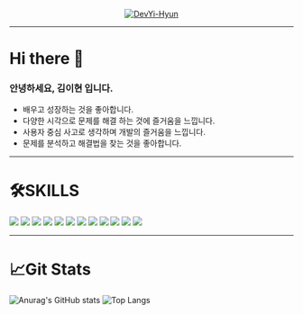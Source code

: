 <div align="center">
  
[![DevYi-Hyun](https://github.com/dev-yihyun/dev-yihyun/assets/67820737/f81efb8c-5fba-4001-8d05-aaa9ac91ce36)](https://dev-yihyun.github.io/)
</div>

---

# Hi there 👋
### 안녕하세요, 김이현 입니다.
- 배우고 성장하는 것을 좋아합니다.
- 다양한 시각으로 문제를 해결 하는 것에 즐거움을 느낍니다.
- 사용자 중심 사고로 생각하며 개발의 즐거움을 느낍니다.
- 문제를 분석하고 해결법을 찾는 것을 좋아합니다.

---

# 🛠️SKILLS
<img src="https://img.shields.io/badge/react-61DAFB?style=for-the-badge&logo=react&logoColor=white"> <img src="https://img.shields.io/badge/react-61DAFB?style=for-the-badge&logo=react&logoColor=white"> <img src="https://img.shields.io/badge/javascript-F7DF1E?style=for-the-badge&logo=javascript&logoColor=white"> <img src="https://img.shields.io/badge/node.js-5FA04E?style=for-the-badge&logo=node.js&logoColor=white"> <img src="https://img.shields.io/badge/python-3776AB?style=for-the-badge&logo=python&logoColor=white"> <img src="https://img.shields.io/badge/mysql-4479A1?style=for-the-badge&logo=mysql&logoColor=white"> <img src="https://img.shields.io/badge/kotlin-7F52FF?style=for-the-badge&logo=kotlin&logoColor=white"> <img src="https://img.shields.io/badge/android-34A853?style=for-the-badge&logo=android&logoColor=white"> <img src="https://img.shields.io/badge/oracle-F80000?style=for-the-badge&logo=oracle&logoColor=white"> <img src="https://img.shields.io/badge/webrtc-333333?style=for-the-badge&logo=webrtc&logoColor=white"> <img src="https://img.shields.io/badge/socket.io-010101?style=for-the-badge&logo=socket.io&logoColor=white"> <img src="https://img.shields.io/badge/java-007396?style=for-the-badge&logo=java&logoColor=white">

---
# 📈Git Stats

![Anurag's GitHub stats](https://github-readme-stats.vercel.app/api?username=dev-yihyun&show_icons=true&theme=react)
![Top Langs](https://github-readme-stats.vercel.app/api/top-langs/?username=dev-yihyun&layout=compact&theme=react)
<!--
//theme list//
radical
highcontrast
react
vue
vue-dark
algolia
nightowl
blueberry
aura_dark
ambient_gradient
solarized-dark
buefy
-->
<!--
**dev-yihyun/dev-yihyun** is a ✨ _special_ ✨ repository because its `README.md` (this file) appears on your GitHub profile.

Here are some ideas to get you started:

- 🔭 I’m currently working on ...
- 🌱 I’m currently learning ...
- 👯 I’m looking to collaborate on ...
- 🤔 I’m looking for help with ...
- 💬 Ask me about ...
- 📫 How to reach me: ...
- 😄 Pronouns: ...
- ⚡ Fun fact: ...
-->
